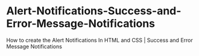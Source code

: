 # Alert-Notifications-Success-and-Error-Message-Notifications
How to create the Alert Notifications In HTML and CSS | Success and Error Message Notifications
